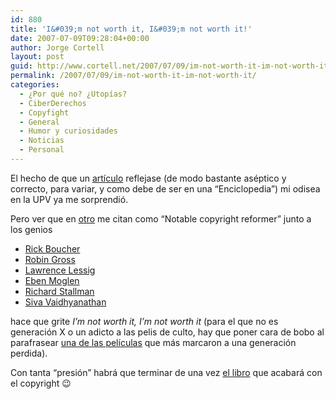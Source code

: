 ```yaml
---
id: 880
title: 'I&#039;m not worth it, I&#039;m not worth it!'
date: 2007-07-09T09:28:04+00:00
author: Jorge Cortell
layout: post
guid: http://www.cortell.net/2007/07/09/im-not-worth-it-im-not-worth-it/
permalink: /2007/07/09/im-not-worth-it-im-not-worth-it/
categories:
  - ¿Por qué no? ¿Utopías?
  - CiberDerechos
  - Copyfight
  - General
  - Humor y curiosidades
  - Noticias
  - Personal
---
```

El hecho de que un <a title="Artí­culo en WikiPedia" target="_blank" href="http://en.wikipedia.org/wiki/Jorge_Cortell">artí­culo</a> reflejase (de modo bastante aséptico y correcto, para variar, y como debe de ser en una &#8220;Enciclopedia&#8221;) mi odisea en la UPV ya me sorprendió.
  
Pero ver que en <a title="Artí­culo que me cita en WikiPedia" target="_blank" href="http://en.wikipedia.org/wiki/Philosophy_of_copyright">otro</a> me citan como &#8220;Notable copyright reformer&#8221; junto a los genios

  * [Rick Boucher](http://en.wikipedia.org/wiki/Rick_Boucher "Rick Boucher")
  * [Robin Gross](http://en.wikipedia.org/wiki/Robin_Gross "Robin Gross")
  * [Lawrence Lessig](http://en.wikipedia.org/wiki/Lawrence_Lessig "Lawrence Lessig")
  * [Eben Moglen](http://en.wikipedia.org/wiki/Eben_Moglen "Eben Moglen")
  * [Richard Stallman](http://en.wikipedia.org/wiki/Richard_Stallman "Richard Stallman")
  * [Siva Vaidhyanathan](http://en.wikipedia.org/wiki/Siva_Vaidhyanathan "Siva Vaidhyanathan")

hace que grite _I&#8217;m not worth it, I&#8217;m not worth it_ (para el que no es generación X o un adicto a las pelis de culto, hay que poner cara de bobo al parafrasear <a title="Bill & Ted's Excellent Adventure" target="_blank" href="http://www.imdb.com/title/tt0096928/">una de las pelí­culas</a> que más marcaron a una generación perdida).

Con tanta &#8220;presión&#8221; habrá que terminar de una vez <a title="Suidad" target="_blank" href="http://www.cortell.net/suidad/">el libro</a> que acabará con el copyright 😉